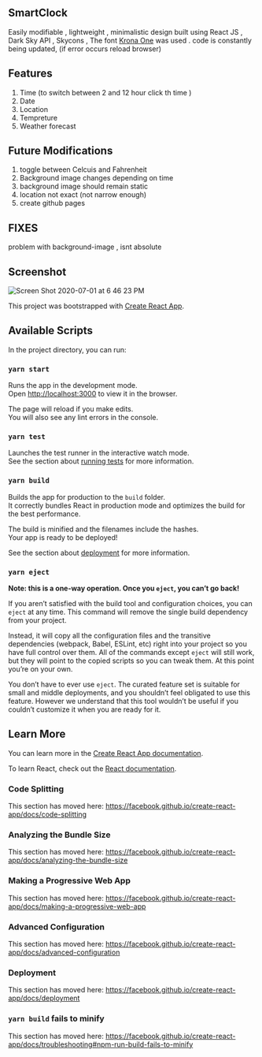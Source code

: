 ## SmartClock
Easily modifiable , lightweight , minimalistic design built using React JS , Dark Sky API , Skycons , The font <a href="https://fonts.google.com/specimen/Krona+One?selection.family=Krona+One&sidebar.open#glyphs">Krona One</a> was used  . code is constantly being updated, (if error occurs reload browser)


## Features
<ol>
<li>Time (to switch between 2 and 12 hour click th time )</li>

<li>Date</li>

<li>Location</li>

<li>Tempreture</li>

<li>Weather forecast</li>
</ol>


## Future Modifications
<ol>

<li> toggle between Celcuis and Fahrenheit </li>

<li>Background image changes depending on time</li>

<li>  background image should remain static  </li>

<li>location not exact (not narrow enough) </li>

<li> create github pages </li>

</ol>

## FIXES
problem with background-image , isnt absolute 



## Screenshot
![Screen Shot 2020-07-01 at 6 46 23 PM](https://user-images.githubusercontent.com/45514949/86283510-bdcad600-bbd0-11ea-9c51-f8c5f2dd012c.png)



This project was bootstrapped with [Create React App](https://github.com/facebook/create-react-app).

## Available Scripts

In the project directory, you can run:

### `yarn start`

Runs the app in the development mode.<br />
Open [http://localhost:3000](http://localhost:3000) to view it in the browser.

The page will reload if you make edits.<br />
You will also see any lint errors in the console.

### `yarn test`

Launches the test runner in the interactive watch mode.<br />
See the section about [running tests](https://facebook.github.io/create-react-app/docs/running-tests) for more information.

### `yarn build`

Builds the app for production to the `build` folder.<br />
It correctly bundles React in production mode and optimizes the build for the best performance.

The build is minified and the filenames include the hashes.<br />
Your app is ready to be deployed!

See the section about [deployment](https://facebook.github.io/create-react-app/docs/deployment) for more information.

### `yarn eject`

**Note: this is a one-way operation. Once you `eject`, you can’t go back!**

If you aren’t satisfied with the build tool and configuration choices, you can `eject` at any time. This command will remove the single build dependency from your project.

Instead, it will copy all the configuration files and the transitive dependencies (webpack, Babel, ESLint, etc) right into your project so you have full control over them. All of the commands except `eject` will still work, but they will point to the copied scripts so you can tweak them. At this point you’re on your own.

You don’t have to ever use `eject`. The curated feature set is suitable for small and middle deployments, and you shouldn’t feel obligated to use this feature. However we understand that this tool wouldn’t be useful if you couldn’t customize it when you are ready for it.

## Learn More

You can learn more in the [Create React App documentation](https://facebook.github.io/create-react-app/docs/getting-started).

To learn React, check out the [React documentation](https://reactjs.org/).

### Code Splitting

This section has moved here: https://facebook.github.io/create-react-app/docs/code-splitting

### Analyzing the Bundle Size

This section has moved here: https://facebook.github.io/create-react-app/docs/analyzing-the-bundle-size

### Making a Progressive Web App

This section has moved here: https://facebook.github.io/create-react-app/docs/making-a-progressive-web-app

### Advanced Configuration

This section has moved here: https://facebook.github.io/create-react-app/docs/advanced-configuration

### Deployment

This section has moved here: https://facebook.github.io/create-react-app/docs/deployment

### `yarn build` fails to minify

This section has moved here: https://facebook.github.io/create-react-app/docs/troubleshooting#npm-run-build-fails-to-minify
